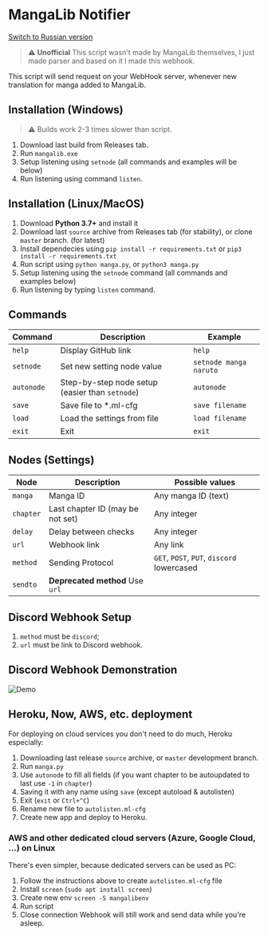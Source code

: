 # MangaLib Notifier

[Switch to Russian version](README.md)

> :warning: **Unofficial** This script wasn't made by MangaLib themselves, I just made parser and based on it I made this webhook.

This script will send request on your WebHook server, whenever new translation for manga added to MangaLib.

## Installation (Windows)

> :warning: Builds work 2-3 times slower than script.

1. Download last build from Releases tab.
2. Run `mangalib.exe`
3. Setup listening using `setnode` (all commands and examples will be below)
4. Run listening using command `listen`.

## Installation (Linux/MacOS)
1. Download **Python 3.7+** and install it
2. Download last `source` archive from Releases tab (for stability), or clone `master` branch. (for latest)
3. Install dependecies using `pip install -r requirements.txt` or `pip3 install -r requirements.txt`
4. Run script using `python manga.py`, or `python3 manga.py`
5. Setup listening using the `setnode` command (all commands and examples below)
6. Run listening by typing `listen` command.

## Commands
| Command | Description                    | Example |
| ------------- | ----------------------- | --------------------- |
| `help`      | Display GitHub link      | `help` |
| `setnode`   | Set new setting node value    | `setnode manga naruto` |
| `autonode`   | Step-by-step node setup (easier than `setnode`)    | `autonode` |
| `save`   | Save file to *.ml-cfg    | `save filename` |
| `load`   | Load the settings from file    | `load filename` |
| `exit`   | Exit    | `exit` |

## Nodes (Settings)
| Node  | Description    | Possible values |
| ------------- | ----------------------- | --------------------- |
| `manga`      | Manga ID      | Any manga ID (text) |
| `chapter`      | Last chapter ID (may be not set)      | Any integer |
| `delay`      | Delay between checks      | Any integer |
| `url`      | Webhook link     | Any link |
| `method`      | Sending Protocol     | `GET`, `POST`, `PUT`, `discord` lowercased |
| `sendto`      | **Deprecated method** Use `url`     |  |

## Discord Webhook Setup
1. `method` must be `discord`;
2. `url` must be link to Discord webhook.

## Discord Webhook Demonstration
![Demo](https://i.imgur.com/gC4scNu.png "Demo")

## Heroku, Now, AWS, etc. deployment
For deploying on cloud services you don't need to do much, Heroku especially:
1. Downloading last release `source` archive, or `master` development branch.
2. Run `manga.py`
3. Use `autonode` to fill all fields (if you want chapter to be autoupdated to last use `-1` in `chapter`)
4. Saving it with any name using `save` (except autoload & autolisten)
5. Exit (`exit` or `Ctrl+^C`)
6. Rename new file to `autolisten.ml-cfg`
7. Create new app and deploy to Heroku.

### AWS and other dedicated cloud servers (Azure, Google Cloud, ...) on Linux
There's even simpler, because dedicated servers can be used as PC:
1. Follow the instructions above to create `autolisten.ml-cfg` file
2. Install `screen` (`sudo apt install screen`)
3. Create new env `screen -S mangalibenv`
4. Run script
5. Close connection
Webhook will still work and send data while you're asleep.
